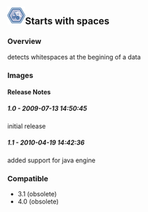 ## <img src='./logo.jpg' width='40' height='40'>Starts with spaces

### Overview
detects whitespaces at the begining of a data
### Images




#### Release Notes

##### 1.0 - 2009-07-13 14:50:45
initial release
##### 1.1 - 2010-04-19 14:42:36
added support for java engine
### Compatible
 -  3.1 (obsolete)
 -   4.0 (obsolete)